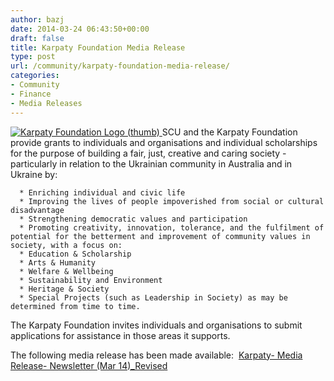 ```yaml
---
author: bazj
date: 2014-03-24 06:43:50+00:00
draft: false
title: Karpaty Foundation Media Release
type: post
url: /community/karpaty-foundation-media-release/
categories:
- Community
- Finance
- Media Releases
---
```


[![Karpaty Foundation Logo (thumb)](http://www.ozeukes.com/wp-content/uploads/2014/03/Karpaty-Foundation-Logo-thumb.jpg)
](http://www.ozeukes.com/wp-content/uploads/2014/03/Karpaty-Foundation-Logo-thumb.jpg)SCU and the Karpaty Foundation provide grants to individuals and organisations and individual scholarships for the purpose of building a fair, just, creative and caring society - particularly in relation to the Ukrainian community in Australia and in Ukraine by:



	  * Enriching individual and civic life
	  * Improving the lives of people impoverished from social or cultural disadvantage
	  * Strengthening democratic values and participation
	  * Promoting creativity, innovation, tolerance, and the fulfilment of potential for the betterment and improvement of community values in society, with a focus on: 
	  * Education & Scholarship
	  * Arts & Humanity
	  * Welfare & Wellbeing
	  * Sustainability and Environment
	  * Heritage & Society
	  * Special Projects (such as Leadership in Society) as may be determined from time to time.

The Karpaty Foundation invites individuals and organisations to submit applications for assistance in those areas it supports.

The following media release has been made available:  [Karpaty- Media Release- Newsletter (Mar 14)_Revised](http://www.ozeukes.com/wp-content/uploads/2014/03/Karpaty-Media-Release-Newsletter-Mar-14_Revised.pdf)
